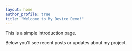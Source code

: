 ```yaml
---
layout: home
author_profile: true
title: "Welcome to My Device Demo!"
---
```


This is a simple introduction page. 

Below you'll see recent posts or updates about my project.
